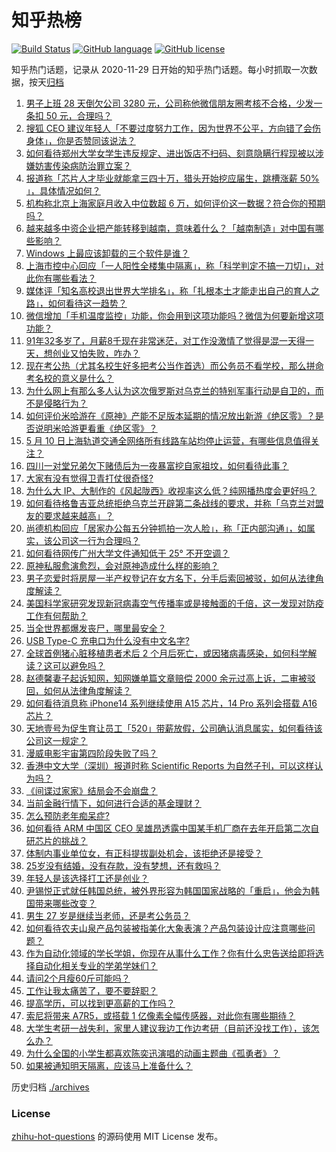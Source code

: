 # 知乎热榜
[![Build Status](https://github.com/ToWeLong/zhihu-hot-questions/workflows/CI/badge.svg)](https://github.com/ToWeLong/zhihu-hot-questions/actions)
[![GitHub language](https://img.shields.io/badge/language-golang-orange.svg)](https://golang.org/)
[![GitHub license](https://img.shields.io/github/license/ToWeLong/zhihu-hot-questions)](https://github.com/ToWeLong/zhihu-hot-questions/blob/main/LICENSE)

知乎热门话题，记录从 2020-11-29 日开始的知乎热门话题。每小时抓取一次数据，按天[归档](./archives)

<!-- BEGIN -->

1. [男子上班 28 天倒欠公司 3280 元，公司称他微信朋友圈考核不合格，少发一条扣 50 元，合理吗？](https://www.zhihu.com/question/532024467)
1. [搜狐 CEO 建议年轻人「不要过度努力工作，因为世界不公平，方向错了会伤身体」，你是否赞同该说法？](https://www.zhihu.com/question/531900400)
1. [如何看待郑州大学女学生违反规定、进出饭店不扫码、刻意隐瞒行程现被以涉嫌妨害传染病防治罪立案？](https://www.zhihu.com/question/531659406)
1. [报道称「芯片人才毕业就能拿三四十万，猎头开始挖应届生，跳槽涨薪 50% 」，具体情况如何？](https://www.zhihu.com/question/531943381)
1. [机构称北京上海家庭月收入中位数超 6 万，如何评价这一数据？符合你的预期吗？](https://www.zhihu.com/question/532086367)
1. [越来越多中资企业把产能转移到越南，意味着什么？「越南制造」对中国有哪些影响？](https://www.zhihu.com/question/531975821)
1. [Windows 上最应该卸载的三个软件是谁？](https://www.zhihu.com/question/531532401)
1. [上海市控中心回应「一人阳性全楼集中隔离」，称「科学判定不搞一刀切」，对此你有哪些看法？](https://www.zhihu.com/question/532097018)
1. [媒体评「知名高校退出世界大学排名」，称「扎根本土才能走出自己的育人之路」，如何看待这一趋势？](https://www.zhihu.com/question/531999233)
1. [微信增加「手机温度监控」功能，你会用到这项功能吗？微信为何要新增这项功能？](https://www.zhihu.com/question/531718959)
1. [91年32多岁了，月薪8千现在非常迷茫，对工作没激情了觉得是混一天得一天，想创业又怕失败，咋办？](https://www.zhihu.com/question/532075159)
1. [现在考公热（尤其名校生好多把考公当作首选）而公务员不看学校，那么拼命考名校的意义是什么？](https://www.zhihu.com/question/531504167)
1. [为什么网上有那么多人认为这次俄罗斯对乌克兰的特别军事行动是自卫的，而不是侵略行为？](https://www.zhihu.com/question/532074926)
1. [如何评价米哈游在《原神》产能不足版本延期的情况放出新游《绝区零》？是否说明米哈游更看重《绝区零》？](https://www.zhihu.com/question/531862788)
1. [5 月 10 日上海轨道交通全网络所有线路车站均停止运营，有哪些信息值得关注？](https://www.zhihu.com/question/532118418)
1. [四川一对堂兄弟欠下赌债后为一夜暴富挖自家祖坟，如何看待此事？](https://www.zhihu.com/question/532080196)
1. [大家有没有觉得卫青打仗很奇怪?](https://www.zhihu.com/question/526595259)
1. [为什么大 IP、大制作的《风起陇西》收视率这么低？纯网播热度会更好吗？](https://www.zhihu.com/question/530544975)
1. [如何看待格鲁吉亚总统拒绝乌克兰开辟第二条战线的要求，并称「乌克兰对盟友的要求越来越高」？](https://www.zhihu.com/question/531999098)
1. [尚德机构回应「居家办公每五分钟抓拍一次人脸」，称「正内部沟通」，如属实，该公司这一行为合理吗？](https://www.zhihu.com/question/532091225)
1. [如何看待网传广州大学文件通知低于 25° 不开空调？](https://www.zhihu.com/question/531931426)
1. [原神私服愈演愈烈，会对原神造成什么样的影响？](https://www.zhihu.com/question/531699220)
1. [男子恋爱时将房屋一半产权登记在女方名下，分手后索回被驳，如何从法律角度解读？](https://www.zhihu.com/question/531987022)
1. [美国科学家研究发现新冠病毒空气传播率或是接触面的千倍，这一发现对防疫工作有何帮助？](https://www.zhihu.com/question/532083514)
1. [当全世界都爆发丧尸，哪里最安全？](https://www.zhihu.com/question/64232240)
1. [USB Type-C 充电口为什么没有中文名字?](https://www.zhihu.com/question/483019525)
1. [全球首例猪心脏移植患者术后 2 个月后死亡，或因猪病毒感染，如何科学解读？这可以避免吗？](https://www.zhihu.com/question/531603379)
1. [赵德馨妻子起诉知网，知网嫌单篇文章赔偿 2000 余元过高上诉，二审被驳回，如何从法律角度解读？](https://www.zhihu.com/question/531971052)
1. [如何看待消息称 iPhone14 系列继续使用 A15 芯片，14 Pro 系列会搭载 A16 芯片？](https://www.zhihu.com/question/531665548)
1. [天地壹号为促生育让员工「520」带薪放假，公司确认消息属实，如何看待该公司这一规定？](https://www.zhihu.com/question/532002711)
1. [漫威电影宇宙第四阶段失败了吗？](https://www.zhihu.com/question/531671604)
1. [香港中文大学（深圳）报道时称 Scientific Reports 为自然子刊，可以这样认为吗？](https://www.zhihu.com/question/531960383)
1. [《间谍过家家》结局会不会崩盘？](https://www.zhihu.com/question/531087462)
1. [当前金融行情下，如何进行合适的基金理财？](https://www.zhihu.com/question/529443727)
1. [怎么预防老年痴呆症?](https://www.zhihu.com/question/271495860)
1. [如何看待 ARM 中国区 CEO 吴雄昂透露中国某手机厂商在去年开启第二次自研芯片的挑战？](https://www.zhihu.com/question/531953054)
1. [体制内事业单位女，有正科提拔副处机会，该拒绝还是接受？](https://www.zhihu.com/question/523658476)
1. [25岁没有结婚，没有存款，没有梦想，还有救吗？](https://www.zhihu.com/question/532071244)
1. [年轻人是该选择打工还是创业？](https://www.zhihu.com/question/527111490)
1. [尹锡悦正式就任韩国总统，被外界形容为韩国国家战略的「重启」，他会为韩国带来哪些改变？](https://www.zhihu.com/question/532110553)
1. [男生 27 岁是继续当老师，还是考公务员？](https://www.zhihu.com/question/530302726)
1. [如何看待农夫山泉产品包装被指美化大象表演？产品包装设计应注意哪些问题？](https://www.zhihu.com/question/532084554)
1. [作为自动化领域的学长学姐，你现在从事什么工作？你有什么忠告送给即将选择自动化相关专业的学弟学妹们？](https://www.zhihu.com/question/531618552)
1. [请问2个月瘦60斤可能吗？](https://www.zhihu.com/question/532090171)
1. [工作让我太痛苦了，要不要辞职？](https://www.zhihu.com/question/532082110)
1. [提高学历，可以找到更高薪的工作吗？](https://www.zhihu.com/question/531722994)
1. [索尼将带来 A7R5，或搭载 1 亿像素全幅传感器，对此你有哪些期待？](https://www.zhihu.com/question/510756717)
1. [大学生考研一战失利，家里人建议我边工作边考研（目前还没找工作），该怎么办？](https://www.zhihu.com/question/531680664)
1. [为什么全国的小学生都喜欢陈奕迅演唱的动画主题曲《孤勇者》？](https://www.zhihu.com/question/524618865)
1. [如果被通知明天隔离，应该马上准备什么？](https://www.zhihu.com/question/526125037)

<!-- END -->

历史归档 [./archives](./archives)


### License
[zhihu-hot-questions](https://github.com/towelong/zhihu-hot-questions) 的源码使用 MIT License 发布。